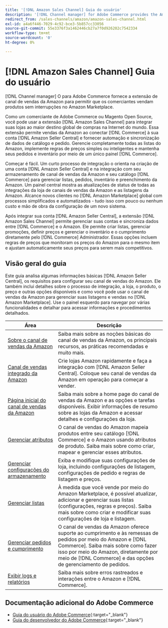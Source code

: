 ```yaml
---
title: '[!DNL Amazon Sales Channel] Guia do usuário'
description: '[!DNL Channel manager] for Adobe Commerce provides the Amazon sales channel extension to enable merchants to seamlessly sell products in the [!DNL Amazon Marketplace].'
redirect_from: /sales-channels/amazon/amazon-sales-channel.html
exl-id: a4a6f446-7029-4c92-bce3-5b857cc33056
source-git-commit: 55e3376f3a1462446cb27a7f0d926202c7542334
workflow-type: tm+mt
source-wordcount: '0'
ht-degree: 0%

---
```


# [!DNL Amazon Sales Channel] Guia do usuário

[!DNL Channel manager] O para Adobe Commerce fornece a extensão de canal de vendas da Amazon para permitir que os comerciantes vendam produtos sem interrupções no Amazon Marketplace.

Como um comerciante de Adobe Commerce ou Magento Open Source, você pode usar a extensão [!DNL Amazon Sales Channel] para integrar suas lojas ao maior destino global de compras na Internet do mundo. Essa extensão permite vendas da Amazon ao conectar [!DNL Commerce] à sua conta [!DNL Amazon Seller Central] e fornecer automação e sincronização de dados de catálogo e pedido. Gerencie completamente todas as listas do Amazon, implemente regras de preços simples ou inteligentes e mantenha seus pedidos e inventário por meio de um único painel [!DNL Commerce].

Começar é fácil. Um curto processo de integração o orienta na criação de uma conta [!DNL Amazon Seller Central] e na integração com seu armazenamento de canal de vendas da Amazon e seu catálogo [!DNL Commerce] para gerenciar listas, pedidos, inventário e preenchimento da Amazon. Um painel central mostra as atualizações de status de todas as integrações da loja de canais de vendas da Amazon e as listagens da Amazon. Alcance novos clientes no [!DNL Amazon Marketplace] global com processos simplificados e automatizados - tudo isso com pouco ou nenhum custo e mão de obra da configuração de um novo sistema.

Após integrar sua conta [!DNL Amazon Seller Central], a extensão [!DNL Amazon Sales Channel] permite gerenciar suas contas e sincroniza dados entre [!DNL Commerce] e o Amazon. Ele permite criar listas, gerenciar promoções, definir preços e gerenciar o inventário e o cumprimento diretamente pelo [!DNL Commerce] Administrador. Essas opções incluem regras de preços que monitoram os preços do Amazon para o mesmo item e ajustam automaticamente seus preços para serem mais competitivos.

## Visão geral do guia

Este guia analisa algumas informações básicas [!DNL Amazon Seller Central], os requisitos para configurar seu canal de vendas do Amazon. Ele também inclui detalhes sobre o processo de integração, a loja, o produto, o preço e outras opções disponíveis e como você pode usar o canal de vendas da Amazon para gerenciar suas listagens e vendas no [!DNL Amazon Marketplace]. Use o painel esquerdo para navegar por várias funcionalidades e detalhar para acessar informações e procedimentos detalhados.

| Área | Descrição |
|----|----|
| [Sobre o canal de vendas da Amazon](./about-amazon-sales-channel.md) | Saiba mais sobre as noções básicas do canal de vendas da Amazon, os principais recursos, as práticas recomendadas e muito mais. |
| [Canal de vendas integrado da Amazon](./amazon-onboarding-home.md) | Crie lojas Amazon rapidamente e faça a integração com [!DNL Amazon Seller Central]. Coloque seu canal de vendas da Amazon em operação para começar a vender. |
| [Página inicial do canal de vendas da Amazon](./amazon-sales-channel-home.md) | Saiba mais sobre a home page do canal de vendas da Amazon e as opções e tarefas disponíveis. Exibir informações de resumo sobre as lojas da Amazon e acessar detalhes e configurações da loja. |
| [Gerenciar atributos](./attributes-view.md) | O canal de vendas do Amazon mapeia produtos entre seu catálogo [!DNL Commerce] e o Amazon usando atributos de produto. Saiba mais sobre como criar, mapear e gerenciar esses atributos. |
| [Gerenciar configurações do armazenamento](./ob-store-review.md) | Exiba e modifique suas configurações de loja, incluindo configurações de listagem, configurações de pedido e regras de listagem e preços. |
| [Gerenciar listas](./managing-product-listings.md) | À medida que você vende por meio do Amazon Marketplace, é possível atualizar, adicionar e gerenciar suas listas (configurações, regras e preços). Saiba mais sobre como criar e modificar suas configurações de loja e listagem. |
| [Gerenciar pedidos e cumprimento](./managing-orders.md) | O canal de vendas da Amazon oferece suporte ao cumprimento e às remessas de pedidos por meio do Amazon e [!DNL Commerce]. Saiba mais sobre como fazer isso por meio do Amazon, diretamente por meio de [!DNL Commerce] e das opções de gerenciamento de pedidos. |
| [Exibir logs e relatórios](./amazon-logs-reports.md) | Saiba mais sobre erros rastreados e interações entre o Amazon e [!DNL Commerce]. |

## Documentação adicional do Adobe Commerce

- [Guia do usuário do Adobe Commerce](https://docs.magento.com/user-guide/){:target=&quot;_blank&quot;}
- [Guia do desenvolvedor do Adobe Commerce](https://devdocs.magento.com/){:target=&quot;_blank&quot;}
